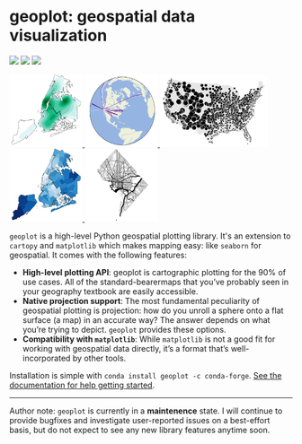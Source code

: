 # geoplot: geospatial data visualization

[![](https://img.shields.io/conda/v/conda-forge/geoplot.svg)](https://github.com/conda-forge/geoplot-feedstock) ![](https://img.shields.io/badge/python-3.7+-blue.svg) [![](https://zenodo.org/badge/DOI/10.5281/zenodo.3475569.svg)](https://zenodo.org/record/3475569)

<a href=https://residentmario.github.io/geoplot/gallery/plot_nyc_collision_factors.html>
<img src="https://raw.githubusercontent.com/ResidentMario/geoplot/master/figures/nyc-collision-factors.png" height="130" width="130">
</a>

<a href=https://residentmario.github.io/geoplot/gallery/plot_los_angeles_flights.html>
<img src="https://raw.githubusercontent.com/ResidentMario/geoplot/master/figures/los-angeles-flights.png" height="130" width="130">
</a>

<a href=https://residentmario.github.io/geoplot/gallery/plot_usa_city_elevations.html>
<img src="https://raw.githubusercontent.com/ResidentMario/geoplot/master/figures/usa-city-elevations.png" height="130">
</a>

<a href=https://residentmario.github.io/geoplot/gallery/plot_nyc_parking_tickets.html>
<img src="https://raw.githubusercontent.com/ResidentMario/geoplot/master/figures/nyc-parking-tickets.png" height="130" width="130">
</a>

<a href=https://residentmario.github.io/geoplot/gallery/plot_dc_street_network.html>
<img src="https://raw.githubusercontent.com/ResidentMario/geoplot/master/figures/dc-street-network.png" height="130" width="130">
</a>

`geoplot` is a high-level Python geospatial plotting library. It's an extension to `cartopy` and `matplotlib` which makes mapping easy: like `seaborn` for geospatial. It comes with the following features:

* **High-level plotting API**: geoplot is cartographic plotting for the 90% of use cases. All of the standard-bearermaps that you’ve probably seen in your geography textbook are easily accessible.
* **Native projection support**: The most fundamental peculiarity of geospatial plotting is projection: how do you unroll a sphere onto a flat surface (a map) in an accurate way? The answer depends on what you’re trying to depict. `geoplot` provides these options.
* **Compatibility with `matplotlib`**: While `matplotlib` is not a good fit for working with geospatial data directly, it’s a format that’s well-incorporated by other tools.

Installation is simple with `conda install geoplot -c conda-forge`. [See the documentation for help getting started](https://residentmario.github.io/geoplot/index.html).

----

Author note: `geoplot` is currently in a **maintenence** state. I will continue to provide bugfixes and investigate user-reported issues on a best-effort basis, but do not expect to see any new library features anytime soon.
